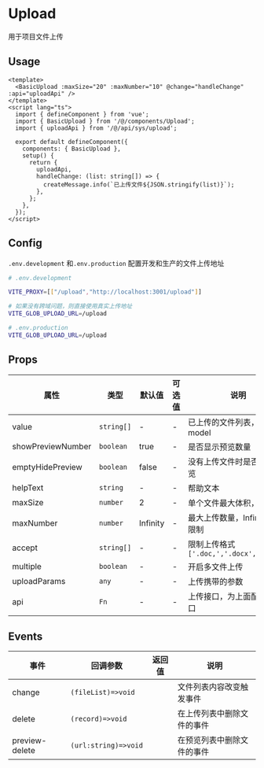 # Upload

用于项目文件上传

## Usage

```vue
<template>
  <BasicUpload :maxSize="20" :maxNumber="10" @change="handleChange" :api="uploadApi" />
</template>
<script lang="ts">
  import { defineComponent } from 'vue';
  import { BasicUpload } from '/@/components/Upload';
  import { uploadApi } from '/@/api/sys/upload';

  export default defineComponent({
    components: { BasicUpload },
    setup() {
      return {
        uploadApi,
        handleChange: (list: string[]) => {
          createMessage.info(`已上传文件${JSON.stringify(list)}`);
        },
      };
    },
  });
</script>
```

## Config

`.env.development` 和`.env.production` 配置开发和生产的文件上传地址

```bash
# .env.development

VITE_PROXY=[["/upload","http://localhost:3001/upload"]]

# 如果没有跨域问题，则直接使用真实上传地址
VITE_GLOB_UPLOAD_URL=/upload

# .env.production
VITE_GLOB_UPLOAD_URL=/upload

```

## Props

| 属性              | 类型       | 默认值   | 可选值 | 说明                                     |
| ----------------- | ---------- | -------- | ------ | ---------------------------------------- |
| value             | `string[]` | -        | -      | 已上传的文件列表，支持v-model           |
| showPreviewNumber | `boolean`  | true     | -      | 是否显示预览数量                         |
| emptyHidePreview  | `boolean`  | false    | -      | 没有上传文件时是否隐藏预览               |
| helpText          | `string`   | -        | -      | 帮助文本                                 |
| maxSize           | `number`   | 2        | -      | 单个文件最大体积，单位 M                 |
| maxNumber         | `number`   | Infinity | -      | 最大上传数量，Infinity 则不限制          |
| accept            | `string[]` | -        | -      | 限制上传格式 `['.doc,','.docx','.xlsx']` |
| multiple          | `boolean`  | -        | -      | 开启多文件上传                           |
| uploadParams      | `any`      | -        | -      | 上传携带的参数                           |
| api               | `Fn`       | -        | -      | 上传接口，为上面配置的接口               |

## Events

| 事件   | 回调参数           | 返回值 | 说明                     |
| ------ | ------------------ | ------ | ------------------------ |
| change | `(fileList)=>void` |        | 文件列表内容改变触发事件 |
| delete | `(record)=>void`   |        | 在上传列表中删除文件的事件                 |
| preview-delete | `(url:string)=>void`   |        | 在预览列表中删除文件的事件                 |
